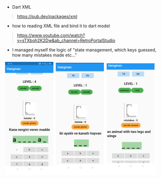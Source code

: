 * Dart XML
> https://pub.dev/packages/xml
* how to reading XML file and bind it to dart model
> https://www.youtube.com/watch?v=sTXboh2K2Dw&ab_channel=RetroPortalStudio
* I managed myself the logic of "state management, which keys guessed, how many mistakes made etc..."
<img src="https://github.com/atakanertrk/Flutter-Projects/blob/main/images/hangman-1.png" width="500">

